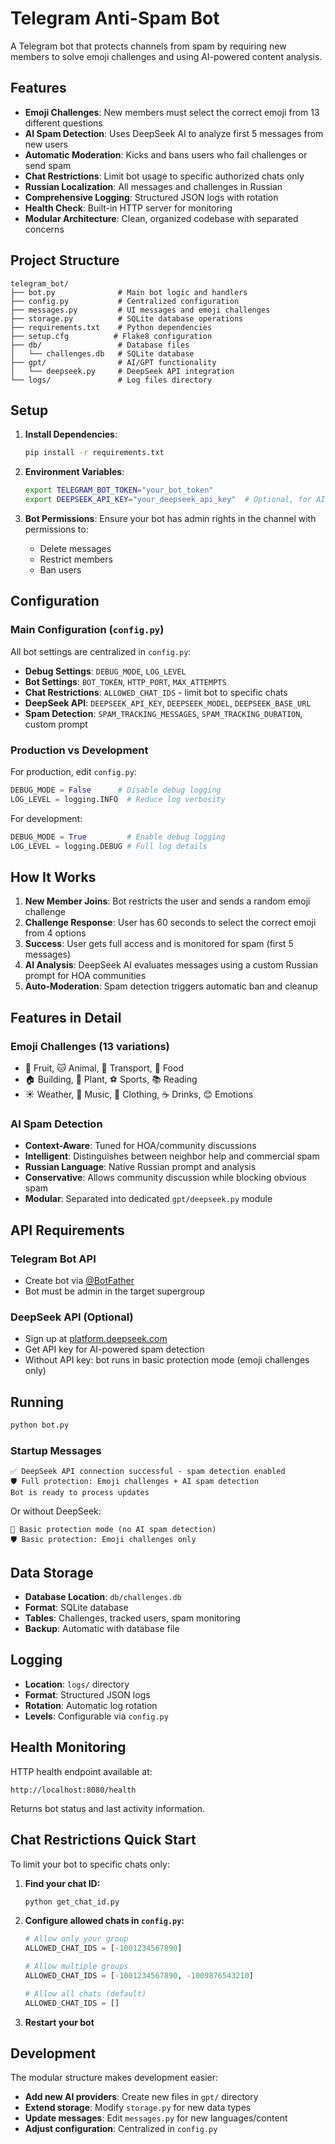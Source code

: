 # Telegram Anti-Spam Bot

A Telegram bot that protects channels from spam by requiring new members to solve emoji challenges and using AI-powered content analysis.

## Features

- **Emoji Challenges**: New members must select the correct emoji from 13 different questions
- **AI Spam Detection**: Uses DeepSeek AI to analyze first 5 messages from new users
- **Automatic Moderation**: Kicks and bans users who fail challenges or send spam
- **Chat Restrictions**: Limit bot usage to specific authorized chats only
- **Russian Localization**: All messages and challenges in Russian
- **Comprehensive Logging**: Structured JSON logs with rotation
- **Health Check**: Built-in HTTP server for monitoring
- **Modular Architecture**: Clean, organized codebase with separated concerns

## Project Structure

```
telegram_bot/
├── bot.py              # Main bot logic and handlers
├── config.py           # Centralized configuration
├── messages.py         # UI messages and emoji challenges
├── storage.py          # SQLite database operations
├── requirements.txt    # Python dependencies
├── setup.cfg          # Flake8 configuration
├── db/                 # Database files
│   └── challenges.db   # SQLite database
├── gpt/                # AI/GPT functionality
│   └── deepseek.py     # DeepSeek API integration
└── logs/               # Log files directory
```

## Setup

1. **Install Dependencies**:
   ```bash
   pip install -r requirements.txt
   ```

2. **Environment Variables**:
   ```bash
   export TELEGRAM_BOT_TOKEN="your_bot_token"
   export DEEPSEEK_API_KEY="your_deepseek_api_key"  # Optional, for AI spam detection
   ```

3. **Bot Permissions**: Ensure your bot has admin rights in the channel with permissions to:
   - Delete messages
   - Restrict members
   - Ban users

## Configuration

### Main Configuration (`config.py`)

All bot settings are centralized in `config.py`:

- **Debug Settings**: `DEBUG_MODE`, `LOG_LEVEL`
- **Bot Settings**: `BOT_TOKEN`, `HTTP_PORT`, `MAX_ATTEMPTS`
- **Chat Restrictions**: `ALLOWED_CHAT_IDS` - limit bot to specific chats
- **DeepSeek API**: `DEEPSEEK_API_KEY`, `DEEPSEEK_MODEL`, `DEEPSEEK_BASE_URL`
- **Spam Detection**: `SPAM_TRACKING_MESSAGES`, `SPAM_TRACKING_DURATION`, custom prompt

### Production vs Development

For production, edit `config.py`:
```python
DEBUG_MODE = False      # Disable debug logging
LOG_LEVEL = logging.INFO  # Reduce log verbosity
```

For development:
```python
DEBUG_MODE = True         # Enable debug logging
LOG_LEVEL = logging.DEBUG # Full log details
```

## How It Works

1. **New Member Joins**: Bot restricts the user and sends a random emoji challenge
2. **Challenge Response**: User has 60 seconds to select the correct emoji from 4 options
3. **Success**: User gets full access and is monitored for spam (first 5 messages)
4. **AI Analysis**: DeepSeek AI evaluates messages using a custom Russian prompt for HOA communities
5. **Auto-Moderation**: Spam detection triggers automatic ban and cleanup

## Features in Detail

### Emoji Challenges (13 variations)
- 🍎 Fruit, 🐱 Animal, 🚗 Transport, 🍕 Food
- 🏠 Building, 🌳 Plant, ⚽ Sports, 📚 Reading
- ☀️ Weather, 🎸 Music, 👕 Clothing, ☕ Drinks, 😊 Emotions

### AI Spam Detection
- **Context-Aware**: Tuned for HOA/community discussions
- **Intelligent**: Distinguishes between neighbor help and commercial spam
- **Russian Language**: Native Russian prompt and analysis
- **Conservative**: Allows community discussion while blocking obvious spam
- **Modular**: Separated into dedicated `gpt/deepseek.py` module

## API Requirements

### Telegram Bot API
- Create bot via [@BotFather](https://t.me/BotFather)
- Bot must be admin in the target supergroup

### DeepSeek API (Optional)
- Sign up at [platform.deepseek.com](https://platform.deepseek.com)
- Get API key for AI-powered spam detection
- Without API key: bot runs in basic protection mode (emoji challenges only)

## Running

```bash
python bot.py
```

### Startup Messages
```
✅ DeepSeek API connection successful - spam detection enabled
🛡️ Full protection: Emoji challenges + AI spam detection
Bot is ready to process updates
```

Or without DeepSeek:
```
📝 Basic protection mode (no AI spam detection)
🛡️ Basic protection: Emoji challenges only
```

## Data Storage

- **Database Location**: `db/challenges.db`
- **Format**: SQLite database
- **Tables**: Challenges, tracked users, spam monitoring
- **Backup**: Automatic with database file

## Logging

- **Location**: `logs/` directory
- **Format**: Structured JSON logs
- **Rotation**: Automatic log rotation
- **Levels**: Configurable via `config.py`

## Health Monitoring

HTTP health endpoint available at:
```
http://localhost:8080/health
```

Returns bot status and last activity information.

## Chat Restrictions Quick Start

To limit your bot to specific chats only:

1. **Find your chat ID:**
   ```bash
   python get_chat_id.py
   ```

2. **Configure allowed chats in `config.py`:**
   ```python
   # Allow only your group
   ALLOWED_CHAT_IDS = [-1001234567890]

   # Allow multiple groups
   ALLOWED_CHAT_IDS = [-1001234567890, -1009876543210]

   # Allow all chats (default)
   ALLOWED_CHAT_IDS = []
   ```

3. **Restart your bot**

## Development

The modular structure makes development easier:

- **Add new AI providers**: Create new files in `gpt/` directory
- **Extend storage**: Modify `storage.py` for new data types
- **Update messages**: Edit `messages.py` for new languages/content
- **Adjust configuration**: Centralized in `config.py`
